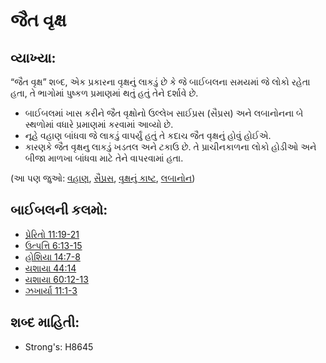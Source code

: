 # જૈત વૃક્ષ 

## વ્યાખ્યા: 

“જૈત વૃક્ષ” શબ્દ, એક પ્રકારના વૃક્ષનું લાકડું છે કે જે બાઈબલના સમયમાં જે લોકો રહેતા હતા, તે ભાગોમાં પુષ્કળ પ્રમાણમાં થતું હતું તેને દર્શાવે છે.

* બાઈબલમાં ખાસ કરીને જૈત વૃક્ષોનો ઉલ્લેખ સાઈપ્રસ (સૈપ્રસ) અને લબાનોનના બે સ્થળોમાં વધારે પ્રમાણમાં કરવામાં આવ્યો છે.
* નૂહે વહાણ બાંધવા જે લાકડું વાપર્યું હતું તે કદાચ જૈત વૃક્ષનું હોવું હોઈએ.
* કારણકે જૈત વૃક્ષનુ લાકડું ખડતલ અને ટકાઉ છે. તે પ્રાચીનકાળના લોકો હોડીઓ અને બીજા માળખા બાંધવા માટે તેને વાપરવામાં હતા.

(આ પણ જુઓ: [વહાણ](../kt/ark.md), [સૈપ્રસ](../names/cyprus.md), [વૃક્ષનું કાષ્ટ](../other/fir.md), [લબાનોન](../names/lebanon.md))

## બાઈબલની કલમો: 

* [પ્રેરિતો 11:19-21](rc://gu/tn/help/act/11/19)
* [ઉત્પત્તિ 6:13-15](rc://gu/tn/help/gen/06/13)
* [હોશિયા 14:7-8](rc://gu/tn/help/hos/14/07)
* [યશાયા 44:14](rc://gu/tn/help/isa/44/14)
* [યશાયા 60:12-13](rc://gu/tn/help/isa/60/12)
* [ઝખાર્યા 11:1-3](rc://gu/tn/help/zec/11/01)

## શબ્દ માહિતી: 

* Strong's: H8645
